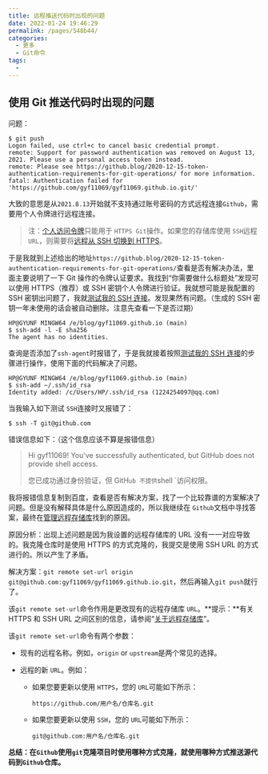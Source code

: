 ```yaml
---
title: 远程推送代码时出现的问题
date: 2022-01-24 19:46:29
permalink: /pages/548b44/
categories:
  - 更多
  - Git命令
tags:
  - 
---
```

## 使用 Git 推送代码时出现的问题

问题：

```shell
$ git push
Logon failed, use ctrl+c to cancel basic credential prompt.
remote: Support for password authentication was removed on August 13, 2021. Please use a personal access token instead.
remote: Please see https://github.blog/2020-12-15-token-authentication-requirements-for-git-operations/ for more information.
fatal: Authentication failed for 'https://github.com/gyf11069/gyf11069.github.io.git/'
```

大致的意思是从`2021.8.13`开始就不支持通过账号密码的方式远程连接`Github`，需要用个人令牌进行远程连接。

> 注：[个人访问令牌](https://docs.github.com/en/authentication/keeping-your-account-and-data-secure/creating-a-personal-access-token)只能用于 `HTTPS Git`操作。如果您的存储库使用 `SSH`远程 `URL`，则需要将[远程从 SSH 切换到 HTTPS](https://docs.github.com/en/github/getting-started-with-github/managing-remote-repositories/#switching-remote-urls-from-ssh-to-https)。

于是我就到上述给出的地址`https://github.blog/2020-12-15-token-authentication-requirements-for-git-operations/`查看是否有解决办法，里面主要说明了一下 Git 操作的令牌认证要求。我找到“你需要做什么标题处”发现可以使用 HTTPS（推荐）或 SSH 密钥个人令牌进行验证。我就想可能是我配置的 SSH 密钥出问题了，我就[测试我的 SSH 连接](https://docs.github.com/en/authentication/connecting-to-github-with-ssh/testing-your-ssh-connection)。发现果然有问题。（生成的 SSH 密钥一年未使用的话会被自动删除。注意先查看一下是否过期）

```shell
HP@GYUNF MINGW64 /e/blog/gyf11069.github.io (main)
$ ssh-add -l -E sha256
The agent has no identities.
```

查询是否添加了`ssh-agent`时报错了，于是我就接着按照[测试我的 SSH 连接](https://docs.github.com/en/authentication/connecting-to-github-with-ssh/testing-your-ssh-connection)的步骤进行操作，使用下面的代码解决了问题。

```shell
HP@GYUNF MINGW64 /e/blog/gyf11069.github.io (main)
$ ssh-add ~/.ssh/id_rsa
Identity added: /c/Users/HP/.ssh/id_rsa (1224254097@qq.com)
```

当我输入如下测试 `SSH`连接时又报错了：

```shell
$ ssh -T git@github.com
```

错误信息如下：（这个信息应该不算是报错信息）

> Hi gyf11069! You've successfully authenticated, but GitHub does not provide shell access.
>
> 您已成功通过身份验证，但 GitH`ub 不提供`shell `访问权限。

我将报错信息复制到百度，查看是否有解决方案，找了一个比较靠谱的方案解决了问题。但是没有解释具体是什么原因造成的，所以我继续在 `Github`文档中寻找答案，最终在[管理远程存储库](https://docs.github.com/en/get-started/getting-started-with-git/managing-remote-repositories#changing-a-remote-repositorys-url)找到的原因。

原因分析：出现上述问题是因为我设置的远程存储库的 URL 没有一一对应导致的。我克隆仓库时是使用 HTTPS 的方式克隆的，我提交是使用 SSH URL 的方式进行的。所以产生了矛盾。

解决方案：`git remote set-url origin git@github.com:gyf11069/gyf11069.github.io.git`，然后再输入`git push`就行了。

该`git remote set-url`命令作用是更改现有的远程存储库 `URL`。**提示：**有关 HTTPS 和 SSH URL 之间区别的信息，请参阅“[关于远程存储库](https://docs.github.com/en/github/getting-started-with-github/about-remote-repositories)”。

该`git remote set-url`命令有两个参数：

- 现有的远程名称。例如，`origin` or `upstream`是两个常见的选择。

- 远程的新 `URL`。例如：

  - 如果您要更新以使用 `HTTPS`，您的 `URL`可能如下所示：

    ```shell
    https://github.com/用户名/仓库名.git
    ```

  - 如果您要更新以使用 `SSH`，您的 `URL`可能如下所示：

    ```shell
    git@github.com:用户名/仓库名.git
    ```

**总结：在`Github`使用`git`克隆项目时使用哪种方式克隆，就使用哪种方式推送源代码到`Github`仓库。**
